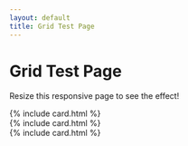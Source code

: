 ```yaml
---
layout: default
title: Grid Test Page
---
```


<div class="container-fluid p-5 bg-primary text-white text-center">
  <h1>Grid Test Page</h1>
  <p>Resize this responsive page to see the effect!</p> 
</div>
<div class="container mt-5">
  <div class="row">
    <div class="col-sm-4 mt-1">
      {% include card.html %}
    </div>
    <div class="col-sm-4 mt-1">
      {% include card.html %}
    </div>
    <div class="col-sm-4 mt-1">
      {% include card.html %}
    </div>
  </div>
</div>